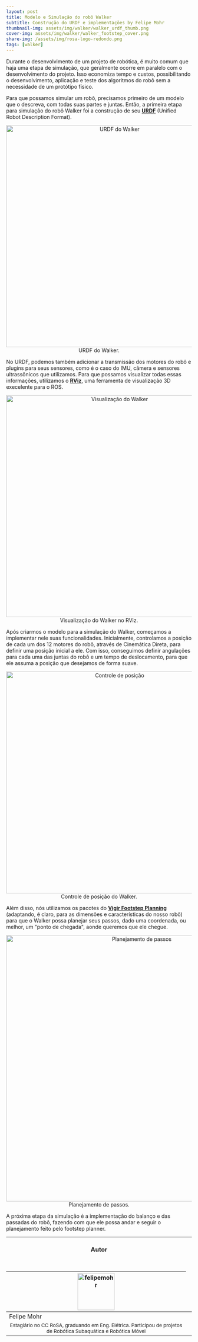 ```yaml
---
layout: post
title: Modelo e Simulação do robô Walker
subtitle: Construção do URDF e implementações by Felipe Mohr
thumbnail-img: assets/img/walker/walker_urdf_thumb.png
cover-img: assets/img/walker/walker_footstep_cover.png
share-img: /assets/img/rosa-logo-redondo.png
tags: [walker]
---
```


Durante o desenvolvimento de um projeto de robótica, é muito comum que haja uma etapa de simulação, que geralmente ocorre em paralelo com o desenvolvimento do projeto. Isso economiza tempo e custos, possibilitando o desenvolvimento, aplicação e teste dos algoritmos do robô sem a necessidade de um protótipo físico.

Para que possamos simular um robô, precisamos primeiro de um modelo que o descreva, com todas suas partes e juntas. Então, a primeira etapa para simulação do robô Walker foi a construção de seu **[URDF](http://wiki.ros.org/urdf)** (Unified Robot Description Format).

<center><img src="{{ 'assets/img/walker/walker_urdf.png' | relative_url }}" alt="URDF do Walker" width="600"/>
</center>
<center> URDF do Walker.</center>

No URDF, podemos também adicionar a transmissão dos motores do robô e plugins para seus sensores, como é o caso do IMU, câmera e sensores ultrassônicos que utilizamos. Para que possamos visualizar todas essas informações, utilizamos o **[RViz](http://wiki.ros.org/rviz)**, uma ferramenta de visualização 3D execelente para o ROS.

<center><img src="{{ 'assets/img/walker/walker_rviz.jpeg' | relative_url }}" alt="Visualização do Walker" width="600"/>
</center>
<center> Visualização do Walker no RViz.</center>

Após criarmos o modelo para a simulação do Walker, começamos a implementar nele suas funcionalidades. Inicialmente, controlamos a posição de cada um dos 12 motores do robô, através de Cinemática Direta, para definir uma posição inicial a ele. Com isso, conseguimos definir angulações para cada uma das juntas do robô e um tempo de deslocamento, para que ele assuma a posição que desejamos de forma suave.

<center><img src="{{ 'assets/img/walker/walker_ini_pose.gif' | relative_url }}" alt="Controle de posição" width="600"/>
</center>
<center> Controle de posição do Walker.</center>

Além disso, nós utilizamos os pacotes do **[Vigir Footstep Planning](http://wiki.ros.org/vigir_footstep_planning)** (adaptando, é claro, para as dimensões e características do nosso robô) para que o Walker possa planejar seus passos, dado uma coordenada, ou melhor, um "ponto de chegada", aonde queremos que ele chegue.

<center><img src="{{ 'assets/img/walker/walker_footstep.png' | relative_url }}" alt="Planejamento de passos" width="720"/>
</center>
<center> Planejamento de passos.</center>

A próxima etapa da simulação é a implementação do balanço e das passadas do robô, fazendo com que ele possa andar e seguir o planejamento feito pelo footstep planner.


---------------------

<!-- autor -->
<center><h3 class="post-title">Autor</h3><br/></center>
<div class="row">
  <div class="col-xl-auto offset-xl-0 col-lg-4 offset-lg-0 center">
    <table class="table-borderless highlight">
      <thead>
        <tr>
          <th><img src="{{ 'assets/img/people/felipemohr-1.jpg' | relative_url }}" width="100" alt="felipemohr" class="img-fluid rounded-circle" /></th>
        </tr>
      </thead>
      <tbody>
        <tr class="font-weight-bolder" style="text-align: center margin-top: 0">
          <td>Felipe Mohr</td>
        </tr>
        <tr style="text-align: center" >
          <td style="vertical-align: top"><small>Estagiário no CC RoSA, graduando em Eng. Elétrica. Participou de projetos de Robótica Subaquática e Robótica Móvel</small></td>
          <td></td>
        </tr>
      </tbody>
    </table>
  </div>
</div>

<br>